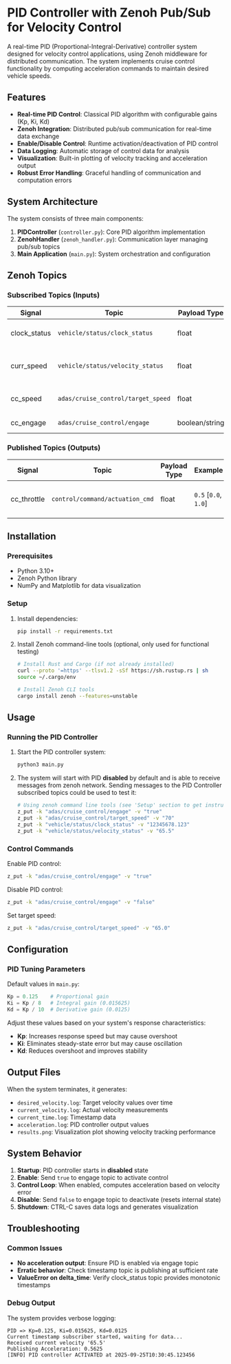 # PID Controller with Zenoh Pub/Sub for Velocity Control

A real-time PID (Proportional-Integral-Derivative) controller system designed for velocity control applications, using Zenoh middleware for distributed communication. The system implements cruise control functionality by computing acceleration commands to maintain desired vehicle speeds.

## Features

- **Real-time PID Control**: Classical PID algorithm with configurable gains (Kp, Ki, Kd)
- **Zenoh Integration**: Distributed pub/sub communication for real-time data exchange
- **Enable/Disable Control**: Runtime activation/deactivation of PID control
- **Data Logging**: Automatic storage of control data for analysis
- **Visualization**: Built-in plotting of velocity tracking and acceleration output
- **Robust Error Handling**: Graceful handling of communication and computation errors

## System Architecture

The system consists of three main components:

1. **PIDController** (`controller.py`): Core PID algorithm implementation
2. **ZenohHandler** (`zenoh_handler.py`): Communication layer managing pub/sub topics
3. **Main Application** (`main.py`): System orchestration and configuration

## Zenoh Topics

### Subscribed Topics (Inputs)

| Signal | Topic | Payload Type | Example | Description |
|--------|-------|--------------|---------|-------------|
| clock_status | `vehicle/status/clock_status` | float | `1234567890.123` | System timestamp in seconds |
| curr_speed | `vehicle/status/velocity_status` | float | `65.5` | Current vehicle velocity (km/h) |
| cc_speed | `adas/cruise_control/target_speed` | float | `70.0` | Desired target velocity (km/h) |
| cc_engage | `adas/cruise_control/engage` | boolean/string | `true`, `1`, `on` | Enable/disable PID control |

### Published Topics (Outputs)

| Signal | Topic | Payload Type | Example | Description |
|--------|-------|--------------|---------|-------------|
| cc_throttle | `control/command/actuation_cmd` | float | `0.5` [`0.0`, `1.0`] | Computed acceleration command (m/s²) |

## Installation

### Prerequisites

- Python 3.10+
- Zenoh Python library
- NumPy and Matplotlib for data visualization

### Setup

1. Install dependencies:
   ```bash
   pip install -r requirements.txt
   ```

2. Install Zenoh command-line tools (optional, only used for functional testing)
   ```bash
   # Install Rust and Cargo (if not already installed)
   curl --proto '=https' --tlsv1.2 -sSf https://sh.rustup.rs | sh
   source ~/.cargo/env

   # Install Zenoh CLI tools
   cargo install zenoh --features=unstable
   ```

## Usage

### Running the PID Controller

1. Start the PID controller system:
   ```bash
   python3 main.py
   ```

2. The system will start with PID **disabled** by default and is able to receive messages from zenoh network.
   Sending messages to the PID Controller subscribed topics could be used to test it:
   ```bash
   # Using zenoh command line tools (see 'Setup' section to get instructions on how to install it, if needed)
   z_put -k "adas/cruise_control/engage" -v "true"
   z_put -k "adas/cruise_control/target_speed" -v "70"
   z_put -k "vehicle/status/clock_status" -v "12345678.123"
   z_put -k "vehicle/status/velocity_status" -v "65.5"
   ```

### Control Commands

Enable PID control:
```bash
z_put -k "adas/cruise_control/engage" -v "true"
```

Disable PID control:
```bash
z_put -k "adas/cruise_control/engage" -v "false"
```

Set target speed:
```bash
z_put -k "adas/cruise_control/target_speed" -v "65.0"
```

## Configuration

### PID Tuning Parameters

Default values in `main.py`:
```python
Kp = 0.125    # Proportional gain
Ki = Kp / 8   # Integral gain (0.015625)
Kd = Kp / 10  # Derivative gain (0.0125)
```

Adjust these values based on your system's response characteristics:
- **Kp**: Increases response speed but may cause overshoot
- **Ki**: Eliminates steady-state error but may cause oscillation
- **Kd**: Reduces overshoot and improves stability

## Output Files

When the system terminates, it generates:

- `desired_velocity.log`: Target velocity values over time
- `current_velocity.log`: Actual velocity measurements
- `current_time.log`: Timestamp data
- `acceleration.log`: PID controller output values
- `results.png`: Visualization plot showing velocity tracking performance

## System Behavior

1. **Startup**: PID controller starts in **disabled** state
2. **Enable**: Send `true` to engage topic to activate control
3. **Control Loop**: When enabled, computes acceleration based on velocity error
4. **Disable**: Send `false` to engage topic to deactivate (resets internal state)
5. **Shutdown**: CTRL-C saves data logs and generates visualization

## Troubleshooting

### Common Issues

- **No acceleration output**: Ensure PID is enabled via engage topic
- **Erratic behavior**: Check timestamp topic is publishing at sufficient rate
- **ValueError on delta_time**: Verify clock_status topic provides monotonic timestamps

### Debug Output

The system provides verbose logging:
```
PID => Kp=0.125, Ki=0.015625, Kd=0.0125
Current timestamp subscriber started, waiting for data...
Received current velocity '65.5'
Publishing Acceleration: 0.5625
[INFO] PID controller ACTIVATED at 2025-09-25T10:30:45.123456
```
